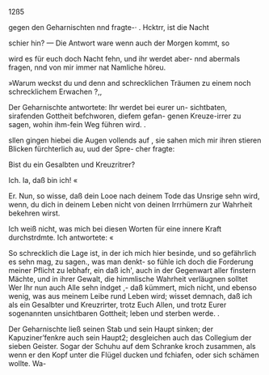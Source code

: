 12ß5

gegen den Geharnischten nnd fragte-· . Hcktrr, ist die Nacht

schier hin? —
Die Antwort ware wenn auch der Morgen kommt, so

wird es für euch doch Nacht fehn, und ihr werdet aber-
nnd abermals fragen, nnd von mir immer nat Namliche
höreu.

»Warum weckst du und denn and schrecklichen Träumen
zu einem noch schrecklichem Erwachen ?,,

Der Geharnischte antwortete: Ihr werdet bei eurer un-
sichtbaten, sirafenden Gottheit befchworen, diefem gefan-
genen Kreuze-irrer zu sagen, wohin ihm-fein Weg führen
wird. .

sllen gingen hiebei die Augen vollends auf , sie sahen
mich mir ihren stieren Blicken fürchterlich au, uud der Spre-
cher fragte:

Bist du ein Gesalbten und Kreuzritrer?

Ich. Ia, daß bin ich! «

Er. Nun, so wisse, daß dein Looe nach deinem Tode
das Unsrige sehn wird, wenn, du dich in deinem Leben nicht
von deinen Irrrhümern zur Wahrheit bekehren wirst.

Ich weiß nicht, was mich bei diesen Worten für eine
innere Kraft durchstrdmte. Ich antwortete: «

So schrecklich die Lage ist, in der ich mich hier besinde,
und so gefährlich es sehn mag, zu sagen., was man denkt-
so fühle ich doch die Forderung meiner Pflicht zu lebhafr,
ein daß ich', auch in der Gegenwart aller finstern Mächte,
und in ihrer Gewalt, die himmlische Wahrheit verläugnen
solltet Wer Ihr nun auch Alle sehn indget ,- daß kümmert,
mich nicht, und ebenso wenig, was aus meinem Leibe rund
Leben wird; wisset demnach, daß ich als ein Gesalbter und
Kreuzrirter, trotz Euch Allen, und trotz Eurer sogenannten
unsichtbaren Gottheit; leben und sterben werde. .

Der Geharnischte ließ seinen Stab und sein Haupt sinken;
der Kapuziner’fenkre auch sein Haupt2; desgleichen auch das
Collegium der sieben Geister. Sogar der Schuhu auf dem
Schranke kroch zusammen, als wenn er den Kopf unter die
Flügel ducken und fchiafen, oder sich schämen wollte. Wa-

